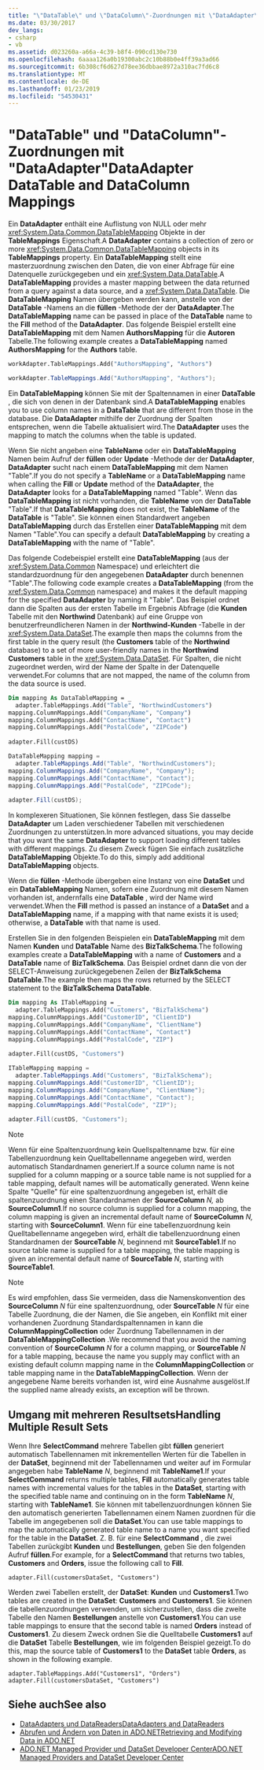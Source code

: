 ```yaml
---
title: "\"DataTable\" und \"DataColumn\"-Zuordnungen mit \"DataAdapter\""
ms.date: 03/30/2017
dev_langs:
- csharp
- vb
ms.assetid: d023260a-a66a-4c39-b8f4-090cd130e730
ms.openlocfilehash: 6aaaa126a0b19300abc2c10b88b0e4ff39a3ad66
ms.sourcegitcommit: 6b308cf6d627d78ee36dbbae8972a310ac7fd6c8
ms.translationtype: MT
ms.contentlocale: de-DE
ms.lasthandoff: 01/23/2019
ms.locfileid: "54530431"
---
```

# <a name="dataadapter-datatable-and-datacolumn-mappings"></a><span data-ttu-id="d8dd3-102">"DataTable" und "DataColumn"-Zuordnungen mit "DataAdapter"</span><span class="sxs-lookup"><span data-stu-id="d8dd3-102">DataAdapter DataTable and DataColumn Mappings</span></span>
<span data-ttu-id="d8dd3-103">Ein **DataAdapter** enthält eine Auflistung von NULL oder mehr <xref:System.Data.Common.DataTableMapping> Objekte in der **TableMappings** Eigenschaft.</span><span class="sxs-lookup"><span data-stu-id="d8dd3-103">A **DataAdapter** contains a collection of zero or more <xref:System.Data.Common.DataTableMapping> objects in its **TableMappings** property.</span></span> <span data-ttu-id="d8dd3-104">Ein **DataTableMapping** stellt eine masterzuordnung zwischen den Daten, die von einer Abfrage für eine Datenquelle zurückgegeben und ein <xref:System.Data.DataTable>.</span><span class="sxs-lookup"><span data-stu-id="d8dd3-104">A **DataTableMapping** provides a master mapping between the data returned from a query against a data source, and a <xref:System.Data.DataTable>.</span></span> <span data-ttu-id="d8dd3-105">Die **DataTableMapping** Namen übergeben werden kann, anstelle von der **DataTable** -Namens an die **füllen** -Methode der der **DataAdapter**.</span><span class="sxs-lookup"><span data-stu-id="d8dd3-105">The **DataTableMapping** name can be passed in place of the **DataTable** name to the **Fill** method of the **DataAdapter**.</span></span> <span data-ttu-id="d8dd3-106">Das folgende Beispiel erstellt eine **DataTableMapping** mit dem Namen **AuthorsMapping** für die **Autoren** Tabelle.</span><span class="sxs-lookup"><span data-stu-id="d8dd3-106">The following example creates a **DataTableMapping** named **AuthorsMapping** for the **Authors** table.</span></span>  
  
```vb  
workAdapter.TableMappings.Add("AuthorsMapping", "Authors")  
```  
  
```csharp  
workAdapter.TableMappings.Add("AuthorsMapping", "Authors");  
```  
  
 <span data-ttu-id="d8dd3-107">Ein **DataTableMapping** können Sie mit der Spaltennamen in einer **DataTable** , die sich von denen in der Datenbank sind.</span><span class="sxs-lookup"><span data-stu-id="d8dd3-107">A **DataTableMapping** enables you to use column names in a **DataTable** that are different from those in the database.</span></span> <span data-ttu-id="d8dd3-108">Die **DataAdapter** mithilfe der Zuordnung der Spalten entsprechen, wenn die Tabelle aktualisiert wird.</span><span class="sxs-lookup"><span data-stu-id="d8dd3-108">The **DataAdapter** uses the mapping to match the columns when the table is updated.</span></span>  
  
 <span data-ttu-id="d8dd3-109">Wenn Sie nicht angeben eine **TableName** oder ein **DataTableMapping** Namen beim Aufruf der **füllen** oder **Update** -Methode der der  **DataAdapter**, **DataAdapter** sucht nach einem **DataTableMapping** mit dem Namen "Table".</span><span class="sxs-lookup"><span data-stu-id="d8dd3-109">If you do not specify a **TableName** or a **DataTableMapping** name when calling the **Fill** or **Update** method of the **DataAdapter**, the **DataAdapter** looks for a **DataTableMapping** named "Table".</span></span> <span data-ttu-id="d8dd3-110">Wenn das **DataTableMapping** ist nicht vorhanden, die **TableName** von der **DataTable** "Table".</span><span class="sxs-lookup"><span data-stu-id="d8dd3-110">If that **DataTableMapping** does not exist, the **TableName** of the **DataTable** is "Table".</span></span> <span data-ttu-id="d8dd3-111">Sie können einen Standardwert angeben **DataTableMapping** durch das Erstellen einer **DataTableMapping** mit dem Namen "Table".</span><span class="sxs-lookup"><span data-stu-id="d8dd3-111">You can specify a default **DataTableMapping** by creating a **DataTableMapping** with the name of "Table".</span></span>  
  
 <span data-ttu-id="d8dd3-112">Das folgende Codebeispiel erstellt eine **DataTableMapping** (aus der <xref:System.Data.Common> Namespace) und erleichtert die standardzuordnung für den angegebenen **DataAdapter** durch benennen "Table".</span><span class="sxs-lookup"><span data-stu-id="d8dd3-112">The following code example creates a **DataTableMapping** (from the <xref:System.Data.Common> namespace) and makes it the default mapping for the specified **DataAdapter** by naming it "Table".</span></span> <span data-ttu-id="d8dd3-113">Das Beispiel ordnet dann die Spalten aus der ersten Tabelle im Ergebnis Abfrage (die **Kunden** Tabelle mit den **Northwind** Datenbank) auf eine Gruppe von benutzerfreundlicheren Namen in der **Northwind-Kunden**  -Tabelle in der <xref:System.Data.DataSet>.</span><span class="sxs-lookup"><span data-stu-id="d8dd3-113">The example then maps the columns from the first table in the query result (the **Customers** table of the **Northwind** database) to a set of more user-friendly names in the **Northwind Customers** table in the <xref:System.Data.DataSet>.</span></span> <span data-ttu-id="d8dd3-114">Für Spalten, die nicht zugeordnet werden, wird der Name der Spalte in der Datenquelle verwendet.</span><span class="sxs-lookup"><span data-stu-id="d8dd3-114">For columns that are not mapped, the name of the column from the data source is used.</span></span>  
  
```vb  
Dim mapping As DataTableMapping = _  
  adapter.TableMappings.Add("Table", "NorthwindCustomers")  
mapping.ColumnMappings.Add("CompanyName", "Company")  
mapping.ColumnMappings.Add("ContactName", "Contact")  
mapping.ColumnMappings.Add("PostalCode", "ZIPCode")  
  
adapter.Fill(custDS)  
```  
  
```csharp  
DataTableMapping mapping =   
  adapter.TableMappings.Add("Table", "NorthwindCustomers");  
mapping.ColumnMappings.Add("CompanyName", "Company");  
mapping.ColumnMappings.Add("ContactName", "Contact");  
mapping.ColumnMappings.Add("PostalCode", "ZIPCode");  
  
adapter.Fill(custDS);  
```  
  
 <span data-ttu-id="d8dd3-115">In komplexeren Situationen, Sie können festlegen, dass Sie dasselbe **DataAdapter** um Laden verschiedener Tabellen mit verschiedenen Zuordnungen zu unterstützen.</span><span class="sxs-lookup"><span data-stu-id="d8dd3-115">In more advanced situations, you may decide that you want the same **DataAdapter** to support loading different tables with different mappings.</span></span> <span data-ttu-id="d8dd3-116">Zu diesem Zweck fügen Sie einfach zusätzliche **DataTableMapping** Objekte.</span><span class="sxs-lookup"><span data-stu-id="d8dd3-116">To do this, simply add additional **DataTableMapping** objects.</span></span>  
  
 <span data-ttu-id="d8dd3-117">Wenn die **füllen** -Methode übergeben eine Instanz von eine **DataSet** und ein **DataTableMapping** Namen, sofern eine Zuordnung mit diesem Namen vorhanden ist, andernfalls eine  **DataTable** , wird der Name wird verwendet.</span><span class="sxs-lookup"><span data-stu-id="d8dd3-117">When the **Fill** method is passed an instance of a **DataSet** and a **DataTableMapping** name, if a mapping with that name exists it is used; otherwise, a **DataTable** with that name is used.</span></span>  
  
 <span data-ttu-id="d8dd3-118">Erstellen Sie in den folgenden Beispielen ein **DataTableMapping** mit dem Namen **Kunden** und **DataTable** Name des **BizTalkSchema**.</span><span class="sxs-lookup"><span data-stu-id="d8dd3-118">The following examples create a **DataTableMapping** with a name of **Customers** and a **DataTable** name of **BizTalkSchema**.</span></span> <span data-ttu-id="d8dd3-119">Das Beispiel ordnet dann die von der SELECT-Anweisung zurückgegebenen Zeilen der **BizTalkSchema** **DataTable**.</span><span class="sxs-lookup"><span data-stu-id="d8dd3-119">The example then maps the rows returned by the SELECT statement to the **BizTalkSchema** **DataTable**.</span></span>  
  
```vb  
Dim mapping As ITableMapping = _  
  adapter.TableMappings.Add("Customers", "BizTalkSchema")  
mapping.ColumnMappings.Add("CustomerID", "ClientID")  
mapping.ColumnMappings.Add("CompanyName", "ClientName")  
mapping.ColumnMappings.Add("ContactName", "Contact")  
mapping.ColumnMappings.Add("PostalCode", "ZIP")  
  
adapter.Fill(custDS, "Customers")  
```  
  
```csharp  
ITableMapping mapping =   
  adapter.TableMappings.Add("Customers", "BizTalkSchema");  
mapping.ColumnMappings.Add("CustomerID", "ClientID");  
mapping.ColumnMappings.Add("CompanyName", "ClientName");  
mapping.ColumnMappings.Add("ContactName", "Contact");  
mapping.ColumnMappings.Add("PostalCode", "ZIP");  
  
adapter.Fill(custDS, "Customers");  
```  
  
> [!NOTE]
>  <span data-ttu-id="d8dd3-120">Wenn für eine Spaltenzuordnung kein Quellspaltenname bzw. für eine Tabellenzuordnung kein Quelltabellenname angegeben wird, werden automatisch Standardnamen generiert.</span><span class="sxs-lookup"><span data-stu-id="d8dd3-120">If a source column name is not supplied for a column mapping or a source table name is not supplied for a table mapping, default names will be automatically generated.</span></span> <span data-ttu-id="d8dd3-121">Wenn keine Spalte "Quelle" für eine spaltenzuordnung angegeben ist, erhält die spaltenzuordnung einen Standardnamen der **SourceColumn** *N,* ab **SourceColumn1**.</span><span class="sxs-lookup"><span data-stu-id="d8dd3-121">If no source column is supplied for a column mapping, the column mapping is given an incremental default name of **SourceColumn** *N,* starting with **SourceColumn1**.</span></span> <span data-ttu-id="d8dd3-122">Wenn für eine tabellenzuordnung kein Quelltabellenname angegeben wird, erhält die tabellenzuordnung einen Standardnamen der **SourceTable** *N*, beginnend mit **SourceTable1**.</span><span class="sxs-lookup"><span data-stu-id="d8dd3-122">If no source table name is supplied for a table mapping, the table mapping is given an incremental default name of **SourceTable** *N*, starting with **SourceTable1**.</span></span>  
  
> [!NOTE]
>  <span data-ttu-id="d8dd3-123">Es wird empfohlen, dass Sie vermeiden, dass die Namenskonvention des **SourceColumn** *N* für eine spaltenzuordnung, oder **SourceTable** *N* für eine Tabelle Zuordnung, die der Namen, die Sie angeben, ein Konflikt mit einer vorhandenen Zuordnung Standardspaltennamen in kann die **ColumnMappingCollection** oder Zuordnung Tabellennamen in der **DataTableMappingCollection** .</span><span class="sxs-lookup"><span data-stu-id="d8dd3-123">We recommend that you avoid the naming convention of **SourceColumn** *N* for a column mapping, or **SourceTable** *N* for a table mapping, because the name you supply may conflict with an existing default column mapping name in the **ColumnMappingCollection** or table mapping name in the **DataTableMappingCollection**.</span></span> <span data-ttu-id="d8dd3-124">Wenn der angegebene Name bereits vorhanden ist, wird eine Ausnahme ausgelöst.</span><span class="sxs-lookup"><span data-stu-id="d8dd3-124">If the supplied name already exists, an exception will be thrown.</span></span>  
  
## <a name="handling-multiple-result-sets"></a><span data-ttu-id="d8dd3-125">Umgang mit mehreren Resultsets</span><span class="sxs-lookup"><span data-stu-id="d8dd3-125">Handling Multiple Result Sets</span></span>  
 <span data-ttu-id="d8dd3-126">Wenn Ihre **SelectCommand** mehrere Tabellen gibt **füllen** generiert automatisch Tabellennamen mit inkrementellen Werten für die Tabellen in der **DataSet**, beginnend mit der Tabellennamen und weiter auf im Formular angegeben habe **TableName** *N*, beginnend mit **TableName1**.</span><span class="sxs-lookup"><span data-stu-id="d8dd3-126">If your **SelectCommand** returns multiple tables, **Fill** automatically generates table names with incremental values for the tables in the **DataSet**, starting with the specified table name and continuing on in the form **TableName** *N*, starting with **TableName1**.</span></span> <span data-ttu-id="d8dd3-127">Sie können mit tabellenzuordnungen können Sie den automatisch generierten Tabellennamen einem Namen zuordnen für die Tabelle im angegebenen soll die **DataSet**.</span><span class="sxs-lookup"><span data-stu-id="d8dd3-127">You can use table mappings to map the automatically generated table name to a name you want specified for the table in the **DataSet**.</span></span> <span data-ttu-id="d8dd3-128">Z. B. für eine **SelectCommand** , die zwei Tabellen zurückgibt **Kunden** und **Bestellungen**, geben Sie den folgenden Aufruf **füllen**.</span><span class="sxs-lookup"><span data-stu-id="d8dd3-128">For example, for a **SelectCommand** that returns two tables, **Customers** and **Orders**, issue the following call to **Fill**.</span></span>  
  
```  
adapter.Fill(customersDataSet, "Customers")  
```  
  
 <span data-ttu-id="d8dd3-129">Werden zwei Tabellen erstellt, der **DataSet**: **Kunden** und **Customers1**.</span><span class="sxs-lookup"><span data-stu-id="d8dd3-129">Two tables are created in the **DataSet**: **Customers** and **Customers1**.</span></span> <span data-ttu-id="d8dd3-130">Sie können die tabellenzuordnungen verwenden, um sicherzustellen, dass die zweite Tabelle den Namen **Bestellungen** anstelle von **Customers1**.</span><span class="sxs-lookup"><span data-stu-id="d8dd3-130">You can use table mappings to ensure that the second table is named **Orders** instead of **Customers1**.</span></span> <span data-ttu-id="d8dd3-131">Zu diesem Zweck ordnen Sie die Quelltabelle **Customers1** auf die **DataSet** Tabelle **Bestellungen**, wie im folgenden Beispiel gezeigt.</span><span class="sxs-lookup"><span data-stu-id="d8dd3-131">To do this, map the source table of **Customers1** to the **DataSet** table **Orders**, as shown in the following example.</span></span>  
  
```  
adapter.TableMappings.Add("Customers1", "Orders")  
adapter.Fill(customersDataSet, "Customers")  
```  
  
## <a name="see-also"></a><span data-ttu-id="d8dd3-132">Siehe auch</span><span class="sxs-lookup"><span data-stu-id="d8dd3-132">See also</span></span>
- [<span data-ttu-id="d8dd3-133">DataAdapters und DataReaders</span><span class="sxs-lookup"><span data-stu-id="d8dd3-133">DataAdapters and DataReaders</span></span>](../../../../docs/framework/data/adonet/dataadapters-and-datareaders.md)
- [<span data-ttu-id="d8dd3-134">Abrufen und Ändern von Daten in ADO.NET</span><span class="sxs-lookup"><span data-stu-id="d8dd3-134">Retrieving and Modifying Data in ADO.NET</span></span>](../../../../docs/framework/data/adonet/retrieving-and-modifying-data.md)
- [<span data-ttu-id="d8dd3-135">ADO.NET Managed Provider und DataSet Developer Center</span><span class="sxs-lookup"><span data-stu-id="d8dd3-135">ADO.NET Managed Providers and DataSet Developer Center</span></span>](https://go.microsoft.com/fwlink/?LinkId=217917)
